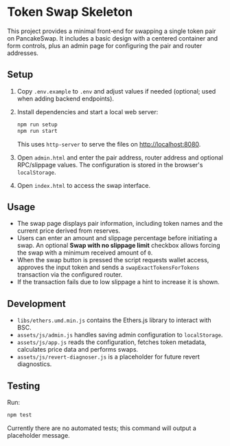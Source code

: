 # Token Swap Skeleton

This project provides a minimal front‑end for swapping a single token pair on PancakeSwap. It includes a basic design with a centered container and form controls, plus an admin page for configuring the pair and router addresses.

## Setup

1. Copy `.env.example` to `.env` and adjust values if needed (optional; used when adding backend endpoints).
2. Install dependencies and start a local web server:

   ```bash
   npm run setup
   npm run start
   ```

   This uses `http-server` to serve the files on <http://localhost:8080>.
3. Open `admin.html` and enter the pair address, router address and optional RPC/slippage values. The configuration is stored in the browser's `localStorage`.
4. Open `index.html` to access the swap interface.

## Usage

- The swap page displays pair information, including token names and the current price derived from reserves.
- Users can enter an amount and slippage percentage before initiating a swap. An optional **Swap with no slippage limit** checkbox allows forcing the swap with a minimum received amount of `0`.
- When the swap button is pressed the script requests wallet access, approves the input token and sends a `swapExactTokensForTokens` transaction via the configured router.
- If the transaction fails due to low slippage a hint to increase it is shown.

## Development

- `libs/ethers.umd.min.js` contains the Ethers.js library to interact with BSC.
- `assets/js/admin.js` handles saving admin configuration to `localStorage`.
- `assets/js/app.js` reads the configuration, fetches token metadata, calculates price data and performs swaps.
- `assets/js/revert-diagnoser.js` is a placeholder for future revert diagnostics.

## Testing

Run:

```bash
npm test
```

Currently there are no automated tests; this command will output a placeholder message.
